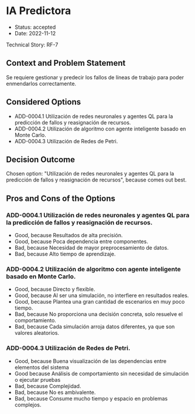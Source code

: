 # IA Predictora

* Status: accepted
* Date: 2022-11-12

Technical Story: RF-7

## Context and Problem Statement

Se requiere gestionar y predecir los fallos de líneas de trabajo para poder enmendarlos correctamente.

## Considered Options

* ADD-0004.1 Utilización de redes neuronales y agentes QL para la predicción de fallos y reasignación de recursos.
* ADD-0004.2 Utilización de algoritmo con agente inteligente basado en Monte Carlo.
* ADD-0004.3 Utilización de Redes de Petri.

## Decision Outcome

Chosen option: "Utilización de redes neuronales y agentes QL para la predicción de fallos y reasignación de recursos", because comes out best.

## Pros and Cons of the Options

### ADD-0004.1 Utilización de redes neuronales y agentes QL para la predicción de fallos y reasignación de recursos.

* Good, because Resultados de alta precisión.
* Good, because Poca dependencia entre componentes.
* Bad, because Necesidad de mayor preprocesamiento de datos.
* Bad, because Alto tiempo de aprendizaje.

### ADD-0004.2 Utilización de algoritmo con agente inteligente basado en Monte Carlo.

* Good, because Directo y flexible.
* Good, because Al ser una simulación, no interfiere en resultados reales.
* Good, because Plantea una gran cantidad de escenarios en muy poco tiempo.
* Bad, because No proporciona una decisión concreta, solo resuelve el comportamiento. 
* Bad, because Cada simulación arroja datos diferentes, ya que son valores aleatorios.

### ADD-0004.3 Utilización de Redes de Petri.

* Good, because Buena visualización de las dependencias entre elementos del sistema
* Good because Análisis de comportamiento sin necesidad de simulación o ejecutar pruebas
* Bad, because Complejidad.
* Bad, because No es ambivalente.
* Bad, because Consume mucho tiempo y espacio en problemas complejos.

